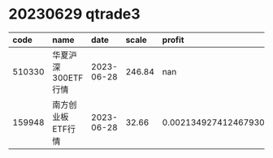 
# 20230629 qtrade3
 | code | name | date | scale | profit | pattern | success_rate | success_cnt | fund_cnt | 
 | :----- | :----- | :----- | :----- | :----- | :----- | :----- | :----- | :----- | 
 | 510330 | 华夏沪深300ETF行情 | 2023-06-28 | 246.84 | nan | 1100001*** | 0.875 | 21 | 24 | 
 | 159948 | 南方创业板ETF行情 | 2023-06-28 | 32.66 | 0.0021349274124679305 | 01001011** | 0.8333333333333334 | 10 | 12 | 
